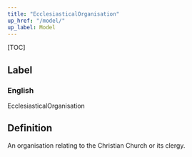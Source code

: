 ```yaml
---
title: "EcclesiasticalOrganisation"
up_href: "/model/"
up_label: Model
---
```


[TOC]

## Label

### English
EcclesiasticalOrganisation


## Definition
An organisation relating to the Christian Church or its clergy. 


    
